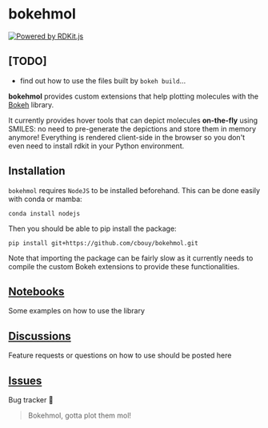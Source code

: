 # bokehmol

[![Powered by RDKit.js](https://img.shields.io/badge/Powered%20by-RDKit-3838ff.svg?logo=data:image/png;base64,iVBORw0KGgoAAAANSUhEUgAAABAAAAAQBAMAAADt3eJSAAAABGdBTUEAALGPC/xhBQAAACBjSFJNAAB6JgAAgIQAAPoAAACA6AAAdTAAAOpgAAA6mAAAF3CculE8AAAAFVBMVEXc3NwUFP8UPP9kZP+MjP+0tP////9ZXZotAAAAAXRSTlMAQObYZgAAAAFiS0dEBmFmuH0AAAAHdElNRQfmAwsPGi+MyC9RAAAAQElEQVQI12NgQABGQUEBMENISUkRLKBsbGwEEhIyBgJFsICLC0iIUdnExcUZwnANQWfApKCK4doRBsKtQFgKAQC5Ww1JEHSEkAAAACV0RVh0ZGF0ZTpjcmVhdGUAMjAyMi0wMy0xMVQxNToyNjo0NyswMDowMDzr2J4AAAAldEVYdGRhdGU6bW9kaWZ5ADIwMjItMDMtMTFUMTU6MjY6NDcrMDA6MDBNtmAiAAAAAElFTkSuQmCC)](https://www.rdkit.org/)

## [TODO]

- find out how to use the files built by `bokeh build`...

**bokehmol** provides custom extensions that help plotting molecules with the
[Bokeh](https://docs.bokeh.org/) library.

It currently provides hover tools that can depict molecules **on-the-fly** using SMILES: no need to
pre-generate the depictions and store them in memory anymore! Everything is rendered client-side in
the browser so you don't even need to install rdkit in your Python environment.

## Installation

`bokehmol` requires `NodeJS` to be installed beforehand. This can be done easily with
conda or mamba:
```
conda install nodejs
```

Then you should be able to pip install the package:
```
pip install git+https://github.com/cbouy/bokehmol.git
```

Note that importing the package can be fairly slow as it currently needs to compile the custom
Bokeh extensions to provide these functionalities.

## [Notebooks](https://github.com/cbouy/bokehmol/notebooks/)

Some examples on how to use the library

## [Discussions](https://github.com/cbouy/bokehmol/discussions)

Feature requests or questions on how to use should be posted here

## [Issues](https://github.com/cbouy/bokehmol/issues)

Bug tracker 🐞

> Bokehmol, gotta plot them mol!
